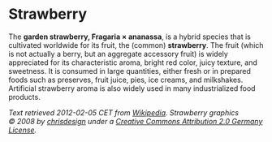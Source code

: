 Strawberry
==========

The **garden strawberry, Fragaria × ananassa**, is a hybrid species that is
cultivated worldwide for its fruit, the (common) **strawberry**. The fruit
(which is not actually a berry, but an aggregate accessory fruit) is widely
appreciated for its characteristic aroma, bright red color, juicy texture, and
sweetness. It is consumed in large quantities, either fresh or in prepared
foods such as preserves, fruit juice, pies, ice creams, and milkshakes.
Artificial strawberry aroma is also widely used in many industrialized food
products.

*Text retrieved 2012-02-05 CET from [Wikipedia][1]. Strawberry graphics © 2008
by [chrisdesign][2] under a [Creative Commons Attribution 2.0 Germany
License][3].*

[1]: http://en.wikipedia.org/wiki/Garden_strawberry
[2]: http://chrisdesign.wordpress.com/2008/01/08/vector-fruits-svg/
[3]: http://creativecommons.org/licenses/by/2.0/de/
